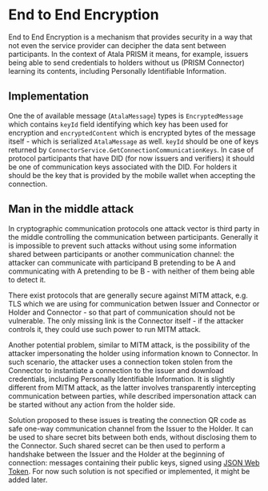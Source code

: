 # End to End Encryption

End to End Encryption is a mechanism that provides security in a way that not even the service provider can decipher the data sent between participants. In the context of Atala PRISM it means, for example, issuers being able to send credentials to holders without us (PRISM Connector) learning its contents, including Personally Identifiable Information.

## Implementation

One the of available message (`AtalaMessage`) types is `EncryptedMessage` which contains `keyId` field identifying which key has been used for encryption and `encryptedContent` which is encrypted bytes of the message itself - which is serialized `AtalaMessage` as well. `keyId` should be one of keys returned by `ConnectorService.GetConnectionCommunicationKeys`. In case of protocol participants that have DID (for now issuers and verifiers) it should be one of communication keys associated with the DID. For holders it should be the key that is provided by the mobile wallet when accepting the connection.

## Man in the middle attack

In cryptographic communication protocols one attack vector is third party in the middle controlling the communication between participants. Generally it is impossible to prevent such attacks without using some information shared between participants or another communication channel: the attacker can communicate with participand B pretending to be A and communicating with A pretending to be B - with neither of them being able to detect it.

There exist protocols that are generally secure against MITM attack, e.g. TLS which we are using for communication betwen Issuer and Connector or Holder and Connector - so that part of communication should not be vulnerable. The only missing link is the Connector itself - if the attacker controls it, they could use such power to run MITM attack.

Another potential problem, similar to MITM attack, is the possibility of the attacker impersonating the holder using information known to Connector. In such scenario, the attacker uses a connection token stolen from the Connector to instantiate a connection to the issuer and download credentials, including Personally Identifiable Information. It is slightly different from MITM attack, as the latter involves transparently intercepting communication between parties, while described impersonation attack can be started without any action from the holder side.

Solution proposed to these issues is treating the connection QR code as safe one-way communication channel from the Issuer to the Holder. It can be used to share secret bits between both ends, without disclosing them to the Connector. Such shared secret can be then used to perform a handshake between the Issuer and the Holder at the beginning of connection: messages containing their public keys, signed using [JSON Web Token](https://en.wikipedia.org/wiki/JSON_Web_Token). For now such solution is not specified or implemented, it might be added later.
